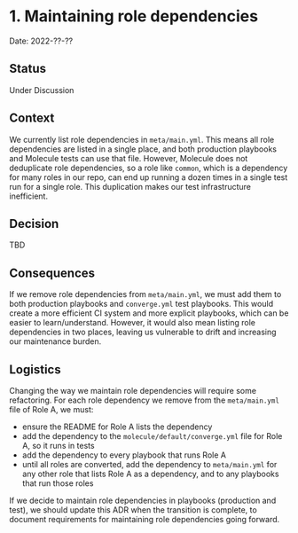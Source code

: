 # 1. Maintaining role dependencies

Date: 2022-??-??

## Status

Under Discussion

## Context

We currently list role dependencies in `meta/main.yml`. This means all role dependencies are listed in a single place, and both production playbooks and Molecule tests can use that file. However, Molecule does not deduplicate role dependencies, so a role like `common`, which is a dependency for many roles in our repo, can end up running a dozen times in a single test run for a single role. This duplication makes our test infrastructure inefficient.

## Decision

TBD

## Consequences

If we remove role dependencies from `meta/main.yml`, we must add them to both production playbooks and `converge.yml` test playbooks. This would create a more efficient CI system and more explicit playbooks, which can be easier to learn/understand. However, it would also mean listing role dependencies in two places, leaving us vulnerable to drift and increasing our maintenance burden.

## Logistics

Changing the way we maintain role dependencies will require some refactoring. For each role dependency we remove from the `meta/main.yml` file of Role A, we must:

- ensure the README for Role A lists the dependency
- add the dependency to the `molecule/default/converge.yml` file for Role A, so it runs in tests
- add the dependency to every playbook that runs Role A
- until all roles are converted, add the dependency to `meta/main.yml` for any other role that lists Role A as a dependency, and to any playbooks that run those roles

If we decide to maintain role dependencies in playbooks (production and test), we should update this ADR when the transition is complete, to document requirements for maintaining role dependencies going forward.
